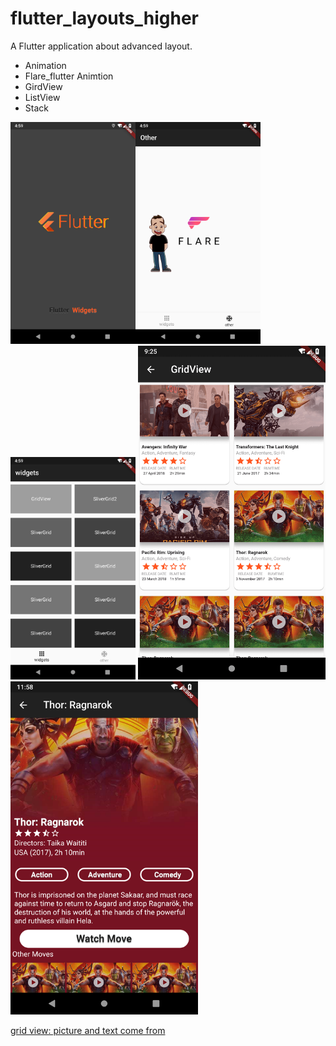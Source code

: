 # flutter_layouts_higher

A  Flutter application about advanced layout.

- Animation
- Flare_flutter Animtion  
- GirdView
- ListView
- Stack   

<img src="./screen_shot/welcome_screen.png" width="200"><img src="./screen_shot/flare_animation.png" width="200"><img src="./screen_shot/widget_screen.png" width="200">
<img src="./screen_shot/grid_view_screen.png" width="300"> <img src="./screen_shot/grid_view_detail_screen.png" width="300">

[grid view: picture and text come from ](https://github.com/flutter-devs/flutter_gridview_demo)  
